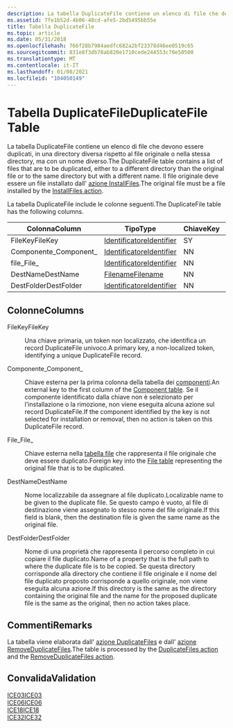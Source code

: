 ```yaml
---
description: La tabella DuplicateFile contiene un elenco di file che devono essere duplicati, in una directory diversa rispetto al file originale o nella stessa directory, ma con un nome diverso. Il file originale deve essere un file installato dall'azione InstallFiles.
ms.assetid: 7fe1b52d-4b06-48cd-afe5-2bd5495bb55e
title: Tabella DuplicateFile
ms.topic: article
ms.date: 05/31/2018
ms.openlocfilehash: 766f28b7984aedfc682a2bf23378d46ee0519c65
ms.sourcegitcommit: 831e8f3db78ab820e1710cede244553c70e50500
ms.translationtype: MT
ms.contentlocale: it-IT
ms.lasthandoff: 01/08/2021
ms.locfileid: "104050149"
---
```

# <a name="duplicatefile-table"></a><span data-ttu-id="7788f-104">Tabella DuplicateFile</span><span class="sxs-lookup"><span data-stu-id="7788f-104">DuplicateFile Table</span></span>

<span data-ttu-id="7788f-105">La tabella DuplicateFile contiene un elenco di file che devono essere duplicati, in una directory diversa rispetto al file originale o nella stessa directory, ma con un nome diverso.</span><span class="sxs-lookup"><span data-stu-id="7788f-105">The DuplicateFile table contains a list of files that are to be duplicated, either to a different directory than the original file or to the same directory but with a different name.</span></span> <span data-ttu-id="7788f-106">Il file originale deve essere un file installato dall' [azione InstallFiles](installfiles-action.md).</span><span class="sxs-lookup"><span data-stu-id="7788f-106">The original file must be a file installed by the [InstallFiles action](installfiles-action.md).</span></span>

<span data-ttu-id="7788f-107">La tabella DuplicateFile include le colonne seguenti.</span><span class="sxs-lookup"><span data-stu-id="7788f-107">The DuplicateFile table has the following columns.</span></span>



| <span data-ttu-id="7788f-108">Colonna</span><span class="sxs-lookup"><span data-stu-id="7788f-108">Column</span></span>      | <span data-ttu-id="7788f-109">Tipo</span><span class="sxs-lookup"><span data-stu-id="7788f-109">Type</span></span>                         | <span data-ttu-id="7788f-110">Chiave</span><span class="sxs-lookup"><span data-stu-id="7788f-110">Key</span></span> | <span data-ttu-id="7788f-111">Nullable</span><span class="sxs-lookup"><span data-stu-id="7788f-111">Nullable</span></span> |
|-------------|------------------------------|-----|----------|
| <span data-ttu-id="7788f-112">FileKey</span><span class="sxs-lookup"><span data-stu-id="7788f-112">FileKey</span></span>     | [<span data-ttu-id="7788f-113">Identificatore</span><span class="sxs-lookup"><span data-stu-id="7788f-113">Identifier</span></span>](identifier.md) | <span data-ttu-id="7788f-114">S</span><span class="sxs-lookup"><span data-stu-id="7788f-114">Y</span></span>   | <span data-ttu-id="7788f-115">N</span><span class="sxs-lookup"><span data-stu-id="7788f-115">N</span></span>        |
| <span data-ttu-id="7788f-116">Componente\_</span><span class="sxs-lookup"><span data-stu-id="7788f-116">Component\_</span></span> | [<span data-ttu-id="7788f-117">Identificatore</span><span class="sxs-lookup"><span data-stu-id="7788f-117">Identifier</span></span>](identifier.md) | <span data-ttu-id="7788f-118">N</span><span class="sxs-lookup"><span data-stu-id="7788f-118">N</span></span>   | <span data-ttu-id="7788f-119">N</span><span class="sxs-lookup"><span data-stu-id="7788f-119">N</span></span>        |
| <span data-ttu-id="7788f-120">file\_</span><span class="sxs-lookup"><span data-stu-id="7788f-120">File\_</span></span>      | [<span data-ttu-id="7788f-121">Identificatore</span><span class="sxs-lookup"><span data-stu-id="7788f-121">Identifier</span></span>](identifier.md) | <span data-ttu-id="7788f-122">N</span><span class="sxs-lookup"><span data-stu-id="7788f-122">N</span></span>   | <span data-ttu-id="7788f-123">N</span><span class="sxs-lookup"><span data-stu-id="7788f-123">N</span></span>        |
| <span data-ttu-id="7788f-124">DestName</span><span class="sxs-lookup"><span data-stu-id="7788f-124">DestName</span></span>    | [<span data-ttu-id="7788f-125">Filename</span><span class="sxs-lookup"><span data-stu-id="7788f-125">Filename</span></span>](filename.md)     | <span data-ttu-id="7788f-126">N</span><span class="sxs-lookup"><span data-stu-id="7788f-126">N</span></span>   | <span data-ttu-id="7788f-127">S</span><span class="sxs-lookup"><span data-stu-id="7788f-127">Y</span></span>        |
| <span data-ttu-id="7788f-128">DestFolder</span><span class="sxs-lookup"><span data-stu-id="7788f-128">DestFolder</span></span>  | [<span data-ttu-id="7788f-129">Identificatore</span><span class="sxs-lookup"><span data-stu-id="7788f-129">Identifier</span></span>](identifier.md) | <span data-ttu-id="7788f-130">N</span><span class="sxs-lookup"><span data-stu-id="7788f-130">N</span></span>   | <span data-ttu-id="7788f-131">S</span><span class="sxs-lookup"><span data-stu-id="7788f-131">Y</span></span>        |



 

## <a name="columns"></a><span data-ttu-id="7788f-132">Colonne</span><span class="sxs-lookup"><span data-stu-id="7788f-132">Columns</span></span>

<dl> <dt>

<span data-ttu-id="7788f-133"><span id="FileKey"></span><span id="filekey"></span><span id="FILEKEY"></span>FileKey</span><span class="sxs-lookup"><span data-stu-id="7788f-133"><span id="FileKey"></span><span id="filekey"></span><span id="FILEKEY"></span>FileKey</span></span>
</dt> <dd>

<span data-ttu-id="7788f-134">Una chiave primaria, un token non localizzato, che identifica un record DuplicateFile univoco.</span><span class="sxs-lookup"><span data-stu-id="7788f-134">A primary key, a non-localized token, identifying a unique DuplicateFile record.</span></span>

</dd> <dt>

<span data-ttu-id="7788f-135"><span id="Component_"></span><span id="component_"></span><span id="COMPONENT_"></span>Componente\_</span><span class="sxs-lookup"><span data-stu-id="7788f-135"><span id="Component_"></span><span id="component_"></span><span id="COMPONENT_"></span>Component\_</span></span>
</dt> <dd>

<span data-ttu-id="7788f-136">Chiave esterna per la prima colonna della tabella dei [componenti](component-table.md).</span><span class="sxs-lookup"><span data-stu-id="7788f-136">An external key to the first column of the [Component table](component-table.md).</span></span> <span data-ttu-id="7788f-137">Se il componente identificato dalla chiave non è selezionato per l'installazione o la rimozione, non viene eseguita alcuna azione sul record DuplicateFile.</span><span class="sxs-lookup"><span data-stu-id="7788f-137">If the component identified by the key is not selected for installation or removal, then no action is taken on this DuplicateFile record.</span></span>

</dd> <dt>

<span data-ttu-id="7788f-138"><span id="File_"></span><span id="file_"></span><span id="FILE_"></span>File\_</span><span class="sxs-lookup"><span data-stu-id="7788f-138"><span id="File_"></span><span id="file_"></span><span id="FILE_"></span>File\_</span></span>
</dt> <dd>

<span data-ttu-id="7788f-139">Chiave esterna nella [tabella file](file-table.md) che rappresenta il file originale che deve essere duplicato.</span><span class="sxs-lookup"><span data-stu-id="7788f-139">Foreign key into the [File table](file-table.md) representing the original file that is to be duplicated.</span></span>

</dd> <dt>

<span data-ttu-id="7788f-140"><span id="DestName"></span><span id="destname"></span><span id="DESTNAME"></span>DestName</span><span class="sxs-lookup"><span data-stu-id="7788f-140"><span id="DestName"></span><span id="destname"></span><span id="DESTNAME"></span>DestName</span></span>
</dt> <dd>

<span data-ttu-id="7788f-141">Nome localizzabile da assegnare al file duplicato.</span><span class="sxs-lookup"><span data-stu-id="7788f-141">Localizable name to be given to the duplicate file.</span></span> <span data-ttu-id="7788f-142">Se questo campo è vuoto, al file di destinazione viene assegnato lo stesso nome del file originale.</span><span class="sxs-lookup"><span data-stu-id="7788f-142">If this field is blank, then the destination file is given the same name as the original file.</span></span>

</dd> <dt>

<span data-ttu-id="7788f-143"><span id="DestFolder"></span><span id="destfolder"></span><span id="DESTFOLDER"></span>DestFolder</span><span class="sxs-lookup"><span data-stu-id="7788f-143"><span id="DestFolder"></span><span id="destfolder"></span><span id="DESTFOLDER"></span>DestFolder</span></span>
</dt> <dd>

<span data-ttu-id="7788f-144">Nome di una proprietà che rappresenta il percorso completo in cui copiare il file duplicato.</span><span class="sxs-lookup"><span data-stu-id="7788f-144">Name of a property that is the full path to where the duplicate file is to be copied.</span></span> <span data-ttu-id="7788f-145">Se questa directory corrisponde alla directory che contiene il file originale e il nome del file duplicato proposto corrisponde a quello originale, non viene eseguita alcuna azione.</span><span class="sxs-lookup"><span data-stu-id="7788f-145">If this directory is the same as the directory containing the original file and the name for the proposed duplicate file is the same as the original, then no action takes place.</span></span>

</dd> </dl>

## <a name="remarks"></a><span data-ttu-id="7788f-146">Commenti</span><span class="sxs-lookup"><span data-stu-id="7788f-146">Remarks</span></span>

<span data-ttu-id="7788f-147">La tabella viene elaborata dall' [azione DuplicateFiles](duplicatefiles-action.md) e dall' [azione RemoveDuplicateFiles](removeduplicatefiles-action.md).</span><span class="sxs-lookup"><span data-stu-id="7788f-147">The table is processed by the [DuplicateFiles action](duplicatefiles-action.md) and the [RemoveDuplicateFiles action](removeduplicatefiles-action.md).</span></span>

## <a name="validation"></a><span data-ttu-id="7788f-148">Convalida</span><span class="sxs-lookup"><span data-stu-id="7788f-148">Validation</span></span>

<dl>

[<span data-ttu-id="7788f-149">ICE03</span><span class="sxs-lookup"><span data-stu-id="7788f-149">ICE03</span></span>](ice03.md)  
[<span data-ttu-id="7788f-150">ICE06</span><span class="sxs-lookup"><span data-stu-id="7788f-150">ICE06</span></span>](ice06.md)  
[<span data-ttu-id="7788f-151">ICE18</span><span class="sxs-lookup"><span data-stu-id="7788f-151">ICE18</span></span>](ice18.md)  
[<span data-ttu-id="7788f-152">ICE32</span><span class="sxs-lookup"><span data-stu-id="7788f-152">ICE32</span></span>](ice32.md)  
</dl>

 

 



